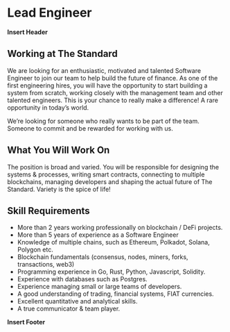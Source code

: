 # Lead Engineer

**Insert Header**

## Working at The Standard

We are looking for an enthusiastic, motivated and talented Software Engineer to join our team to help build the future of finance. As one of the first engineering hires, you will have the opportunity to start building a system from scratch, working closely with the management team and other talented engineers. This is your chance to really make a difference! A rare opportunity in today’s world.

We’re looking for someone who really wants to be part of the team. Someone to commit and be rewarded for working with us.

## What You Will Work On

The position is broad and varied. You will be responsible for designing the systems & processes, writing smart contracts, connecting to multiple blockchains, managing developers and shaping the actual future of The Standard. Variety is the spice of life!

## Skill Requirements

- More than 2 years working professionally on blockchain / DeFi projects.
- More than 5 years of experience as a Software Engineer
- Knowledge of multiple chains, such as Ethereum, Polkadot, Solana, Polygon etc.
- Blockchain fundamentals (consensus, nodes, miners, forks, transactions, web3)
- Programming experience in Go, Rust, Python, Javascript, Solidity. 
- Experience with databases such as Postgres.
- Experience managing small or large teams of developers.
- A good understanding of trading, financial systems, FIAT currencies.
- Excellent quantitative and analytical skills.
- A true communicator & team player.

**Insert Footer**
